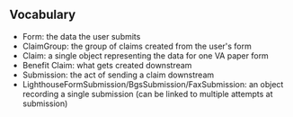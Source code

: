 ## Vocabulary

- Form: the data the user submits
- ClaimGroup: the group of claims created from the user's form
- Claim: a single object representing the data for one VA paper form
- Benefit Claim: what gets created downstream
- Submission: the act of sending a claim downstream
- LighthouseFormSubmission/BgsSubmission/FaxSubmission: an object recording a single submission (can be linked to multiple attempts at submission)